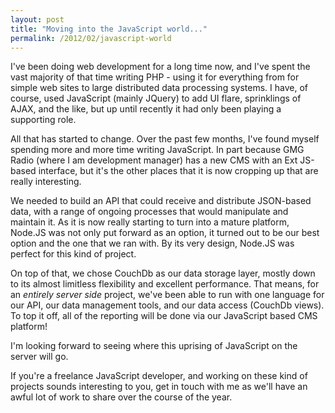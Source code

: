 ```yaml
---
layout: post
title: "Moving into the JavaScript world..."
permalink: /2012/02/javascript-world
---
```


I've been doing web development for a long time now, and I've spent the vast majority of that time writing PHP - using it for everything from for simple web sites to large distributed data processing systems. I have, of course, used JavaScript (mainly JQuery) to add UI flare, sprinklings of AJAX, and the like, but up until recently it had only been playing a supporting role.

All that has started to change. Over the past few months, I've found myself spending more and more time writing JavaScript. In part because GMG Radio (where I am development manager) has a new CMS with an Ext JS-based interface, but it's the other places that it is now cropping up that are really interesting.

We needed to build an API that could receive and distribute JSON-based data, with a range of ongoing processes that would manipulate and maintain it. As it is now really starting to turn into a mature platform, Node.JS was not only put forward as an option, it turned out to be our best option and the one that we ran with. By its very design, Node.JS was perfect for this kind of project.

On top of that, we chose CouchDb as our data storage layer, mostly down to its almost limitless flexibility and excellent performance. That means, for an *entirely server side* project, we've been able to run with one language for our API, our data management tools, and our data access (CouchDb views). To top it off, all of the reporting will be done via our JavaScript based CMS platform!

I'm looking forward to seeing where this uprising of JavaScript on the server will go.

If you're a freelance JavaScript developer, and working on these kind of projects sounds interesting to you, get in touch with me as we'll have an awful lot of work to share over the course of the year.
